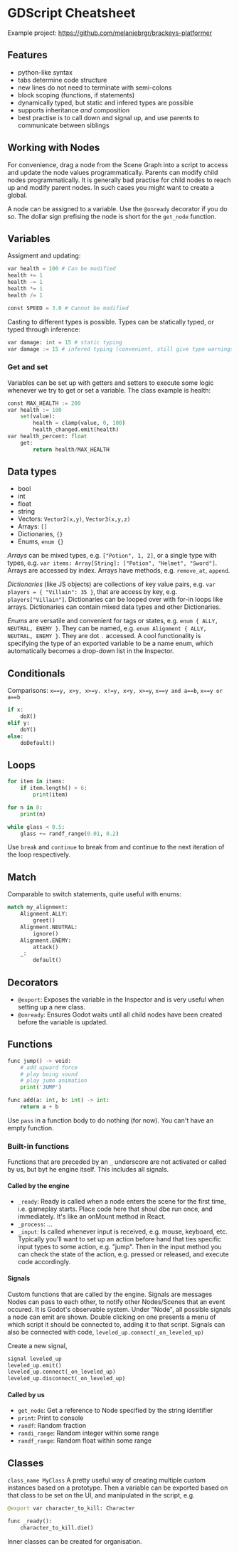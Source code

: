 # GDScript Cheatsheet

Example project: <https://github.com/melaniebrgr/brackeys-platformer>

## Features

- python-like syntax
- tabs determine code structure
- new lines do not need to terminate with semi-colons
- block scoping (functions, if statements)
- dynamically typed, but static and infered types are possible
- supports inheritance _and_ composition
- best practise is to call down and signal up, and use parents to communicate between siblings

## Working with Nodes

For convenience, drag a node from the Scene Graph into a script to access and update the node values programmatically. Parents can modify child nodes programmatically. It is generally bad practise for child nodes to reach up and modify parent nodes. In such cases you might want to create a global.

A node can be assigned to a variable. Use the `@onready` decorator if you do so. The dollar sign prefising the node is short for the `get_node` function.

## Variables

Assigment and updating:

```py
var health = 100 # Can be modified
health += 1
health -= 1
health *= 1
health /= 1

const SPEED = 3.0 # Cannot be modified
```

Casting to different types is possible. Types can be statically typed, or typed through inference:

```py
var damage: int = 15 # static typing
var damage := 15 # infered typing (convenient, still give type warnings)
```

### Get and set

Variables can be set up with getters and setters to execute some logic whenever we try to get or set a variable. The class example is health:

```py
const MAX_HEALTH := 200
var health := 100
    set(value):
        health = clamp(value, 0, 100)
        health_changed.emit(health)
var health_percent: float
    get:
        return health/MAX_HEALTH
```

## Data types

- bool
- int
- float
- string
- Vectors: `Vector2(x,y)`, `Vector3(x,y,z)`
- Arrays: `[]`
- Dictionaries, `{}`
- Enums, `enum {}`

*Arrays* can be mixed types, e.g. `["Potion", 1, 2]`, or a single type with types, e.g. `var items: Array[String]: ["Potion", "Helmet", "Sword"]`. Arrays are accessed by index. Arrays have methods, e.g. `remove_at`, `append`.

*Dictionaries* (like JS objects) are collections of key value pairs, e.g. `var players = { "Villain": 35 }`, that are access by key, e.g. `players["Villain"]`. Dictionaries can be looped over with for-in loops like arrays. Dictionaries can contain mixed data types and other Dictionaries.

*Enums* are versatile and convenient for tags or states, e.g. `enum { ALLY, NEUTRAL, ENEMY }`. They can be named, e.g. `enum Alignment { ALLY, NEUTRAL, ENEMY }`. They are dot `.` accessed. A cool functionality is specifying the type of an exported variable to be a name enum, which automatically becomes a drop-down list in the Inspector.

## Conditionals

Comparisons: `x==y, x>y, x>=y. x!=y, x<y, x>=y`, `x==y and a==b`, `x==y or a==b`

```py
if x:
    doX()
elif y:
    doY()
else:
    doDefault()
```

## Loops

```py
for item in items:
    if item.length() > 6:
        print(item)

for n in 8:
    print(n)

while glass < 0.5:
    glass += randf_range(0.01, 0.2)
```

Use `break` and `continue` to break from and continue to the next iteration of the loop respectively.

## Match

Comparable to switch statements, quite useful with enums:

```py
match my_alignment:
    Alignment.ALLY:
        greet()
    Alignment.NEUTRAL:
        ignore()
    Alignment.ENEMY:
        attack()
    _:
        default()
```

## Decorators

- `@export`: Exposes the variable in the Inspector and is very useful when setting up a new class.
- `@onready`: Ensures Godot waits until all child nodes have been created before the variable is updated.

## Functions

```py
func jump() -> void:
    # add upward force
    # play boing sound
    # play jumo animation
    print('JUMP')

func add(a: int, b: int) -> int:
    return a + b
```

Use `pass` in a function body to do nothing (for now). You can't have an empty function.

### Built-in functions

Functions that are preceded by an `_` underscore are not activated or called by us, but byt he engine itself. This includes all signals.

#### Called by the engine

- `_ready`: Ready is called when a node enters the scene for the first time, i.e. gameplay starts. Place code here that shoul dbe run once, and immediately. It's like an onMount method in React.
- `_process`: ...
- `_input`: Is called whenever input is received, e.g. mouse, keyboard, etc. Typically you'll want to set up an action before hand that ties specific input types to some action, e.g. "jump". Then in the input method you can check the state of the action, e.g. pressed or released, and execute code accordingly.

#### Signals

Custom functions that are called by the engine. Signals are messages Nodes can pass to each other, to notify other Nodes/Scenes that an event occured. It is Godot's observable system. Under "Node", all possible signals a node can emit are shown. Double clicking on one presents a menu of which script it should be connected to, adding it to that script. Signals can also be connected with code, `leveled_up.connect(_on_leveled_up)`

Create a new signal,

```py
signal leveled_up
leveled_up.emit()
leveled_up.connect(_on_leveled_up)
leveled_up.disconnect(_on_leveled_up)
```

#### Called by us

- `get_node`: Get a reference to Node specified by the string identifier
- `print`: Print to console
- `randf`: Random fraction
- `randi_range`: Random integer within some range
- `randf_range`: Random float within some range

## Classes

`class_name MyClass`
A pretty useful way of creating multiple custom instances based on a prototype. Then a variable can be exported based on that class to be set on the UI, and manipulated in the script, e.g.

```py
@export var character_to_kill: Character

func _ready():
    character_to_kill.die()
```

Inner classes can be created for organisation.
